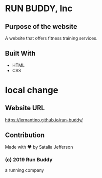 # RUN BUDDY, Inc

## Purpose of the website
A website that offers fitness training services.

## Built With
* HTML
* CSS
# local change

## Website URL
https://lernantino.github.io/run-buddy/

## Contribution
Made with ❤️ by Satalia Jefferson

### (c) 2019 Run Buddy
 a running company